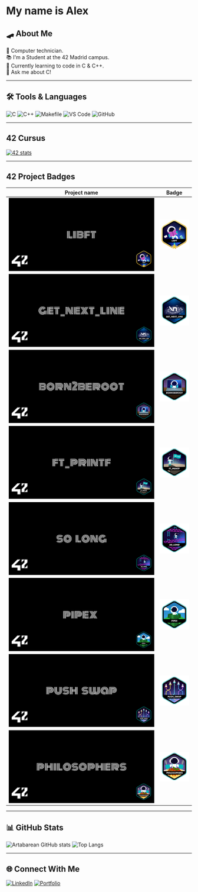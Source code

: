 # My name is Alex

## 🛹 About Me
🔧 Computer technician.<br>
📚 I'm a Student at the 42 Madrid campus.  
📖 Currently learning to code in C & C++.  
💬 Ask me about C!  

---

## 🛠️ Tools & Languages
![C](https://img.shields.io/badge/-C-00599C?logo=c&logoColor=white)
![C++](https://img.shields.io/badge/-C++-00599C?logo=c%2B%2B&logoColor=white)
![Makefile](https://img.shields.io/badge/-Makefile-427819?logo=gnu&logoColor=white)
![VS Code](https://img.shields.io/badge/-Visual%20Studio%20Code-0078d7?logo=visual-studio-code&logoColor=white)
![GitHub](https://img.shields.io/badge/-GitHub-181717?logo=github)


---

## 42 Cursus
[![42 stats](https://badge.mediaplus.ma/darkblue/atabarea)](https://profile.intra.42.fr/users/atabarea)

---

## 42 Project Badges
| Project name                                      |                    Badge                     |
| :-----------------------------------------------: | :------------------------------------------: |
| ![libft](./covers/cover-libft-bonus.png)          |     ![libft](./badges/libftm.png)            | 
| ![get_next_line](./covers/cover-get_next_line.png)| ![get_next_line](./badges/get_next_linee.png)|
| ![born2beroot](./covers/cover-born2beroot.png)    |   ![born2beroot](./badges/born2beroote.png)  |
| ![ft_printf](./covers/cover-ft_printf.png)        |     ![ft_printf](./badges/ft_printfe.png)    |
| ![so_long](./covers/cover-so_long.png)            |     ![so_long](./badges/so_longe.png)        |
| ![pipex](./covers/cover-pipex.png)                |      ![pipex](./badges/pipexe.png)           |
| ![push_swap](./covers/cover-push_swap.png)        |     ![push_swap](./badges/push_swape.png)    |
|![philosophers](./covers/cover-philosophers.png)   |  ![philosophers](./badges/philosopherse.png) |

---

## 📊 GitHub Stats
![Artabarean GitHub stats](https://github-readme-stats.vercel.app/api?username=Artabarean&show_icons=true&theme=dark)
![Top Langs](https://github-readme-stats.vercel.app/api/top-langs/?username=Artabarean&layout=compact&theme=radical)

---

## 🌐 Connect With Me
[![LinkedIn](https://img.shields.io/badge/-LinkedIn-blue?logo=linkedin&logoColor=white)](https://linkedin.com/in/YourProfile)
[![Portfolio](https://img.shields.io/badge/-Portfolio-black?logo=firefox&logoColor=white)](https://yourwebsite.com)
